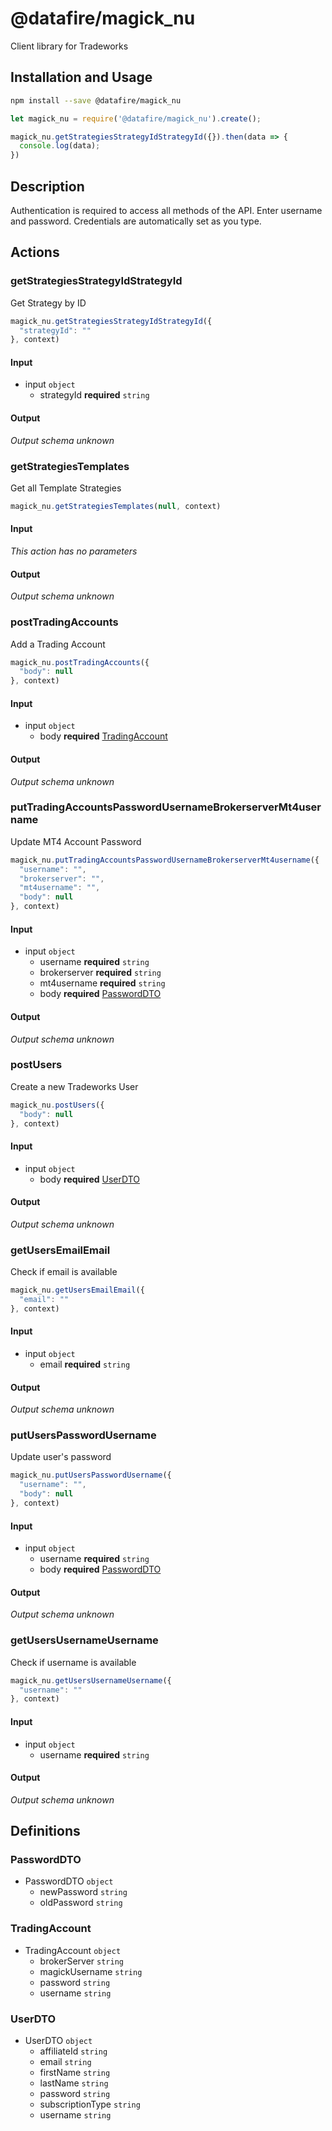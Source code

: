 # @datafire/magick_nu

Client library for Tradeworks

## Installation and Usage
```bash
npm install --save @datafire/magick_nu
```
```js
let magick_nu = require('@datafire/magick_nu').create();

magick_nu.getStrategiesStrategyIdStrategyId({}).then(data => {
  console.log(data);
})
```

## Description

Authentication is required to access all methods of the API. Enter username and password.
                Credentials are automatically set as you type.

## Actions

### getStrategiesStrategyIdStrategyId
Get Strategy by ID


```js
magick_nu.getStrategiesStrategyIdStrategyId({
  "strategyId": ""
}, context)
```

#### Input
* input `object`
  * strategyId **required** `string`

#### Output
*Output schema unknown*

### getStrategiesTemplates
Get all Template Strategies


```js
magick_nu.getStrategiesTemplates(null, context)
```

#### Input
*This action has no parameters*

#### Output
*Output schema unknown*

### postTradingAccounts
Add a Trading Account


```js
magick_nu.postTradingAccounts({
  "body": null
}, context)
```

#### Input
* input `object`
  * body **required** [TradingAccount](#tradingaccount)

#### Output
*Output schema unknown*

### putTradingAccountsPasswordUsernameBrokerserverMt4username
Update MT4 Account Password


```js
magick_nu.putTradingAccountsPasswordUsernameBrokerserverMt4username({
  "username": "",
  "brokerserver": "",
  "mt4username": "",
  "body": null
}, context)
```

#### Input
* input `object`
  * username **required** `string`
  * brokerserver **required** `string`
  * mt4username **required** `string`
  * body **required** [PasswordDTO](#passworddto)

#### Output
*Output schema unknown*

### postUsers
Create a new Tradeworks User


```js
magick_nu.postUsers({
  "body": null
}, context)
```

#### Input
* input `object`
  * body **required** [UserDTO](#userdto)

#### Output
*Output schema unknown*

### getUsersEmailEmail
Check if email is available


```js
magick_nu.getUsersEmailEmail({
  "email": ""
}, context)
```

#### Input
* input `object`
  * email **required** `string`

#### Output
*Output schema unknown*

### putUsersPasswordUsername
Update user's password


```js
magick_nu.putUsersPasswordUsername({
  "username": "",
  "body": null
}, context)
```

#### Input
* input `object`
  * username **required** `string`
  * body **required** [PasswordDTO](#passworddto)

#### Output
*Output schema unknown*

### getUsersUsernameUsername
Check if username is available


```js
magick_nu.getUsersUsernameUsername({
  "username": ""
}, context)
```

#### Input
* input `object`
  * username **required** `string`

#### Output
*Output schema unknown*



## Definitions

### PasswordDTO
* PasswordDTO `object`
  * newPassword `string`
  * oldPassword `string`

### TradingAccount
* TradingAccount `object`
  * brokerServer `string`
  * magickUsername `string`
  * password `string`
  * username `string`

### UserDTO
* UserDTO `object`
  * affiliateId `string`
  * email `string`
  * firstName `string`
  * lastName `string`
  * password `string`
  * subscriptionType `string`
  * username `string`


